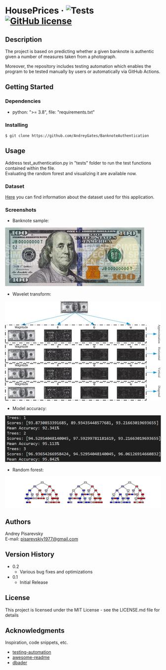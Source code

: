 # HousePrices &middot; ![Tests](https://github.com/AndreyGates/HousePrices/actions/workflows/tests.yml/badge.svg) [![GitHub license](https://img.shields.io/badge/license-MIT-blue.svg?style=flat-square)](https://github.com/your/your-project/blob/master/LICENSE)

## Description

The project is based on predicting whether a given banknote is authentic given a number of measures taken from a photograph.

Moreover, the repository includes testing automation which enables the program to be tested manually by users or automatically via GitHub Actions.

## Getting Started

### Dependencies

* python: ">= 3.8", file: "requirements.txt" 

### Installing

```
$ git clone https://github.com/AndreyGates/BanknoteAuthentication
```

## Usage

Address test_authentication.py in "tests" folder to run the test functions contained within the file.\
Evaluating the random forest and visualizing it are available now.

### Dataset

[Here](https://github.com/AndreyGates/BanknoteAuthentication/blob/main/src/authentication/dataset_info.txt) you can find information about the dataset used for this application.

### Screenshots
* Banknote sample:

![Banknote sample](https://github.com/AndreyGates/BanknoteAuthentication/blob/main/tests/banknote_sample.png) 

* Wavelet transform:

![Wavelet transform](https://github.com/AndreyGates/BanknoteAuthentication/blob/main/tests/wavelet_transform.png)

* Model accuracy:

![Model accuracy](https://github.com/AndreyGates/BanknoteAuthentication/blob/main/tests/model_accuracy.png)

* Random forest:

![Random forest](https://github.com/AndreyGates/BanknoteAuthentication/blob/main/tests/random_forest.png)

## Authors

Andrey Pisarevsky\
E-mail: pisarevskiy1977@gmail.com

## Version History

* 0.2
    * Various bug fixes and optimizations
* 0.1
    * Initial Release

## License

This project is licensed under the MIT License - see the LICENSE.md file for details

## Acknowledgments

Inspiration, code snippets, etc.
* [testing-automation](https://github.com/mCodingLLC/SlapThatLikeButton-TestingStarterProject)
* [awesome-readme](https://github.com/matiassingers/awesome-readme)
* [dbader](https://github.com/dbader/readme-template)
